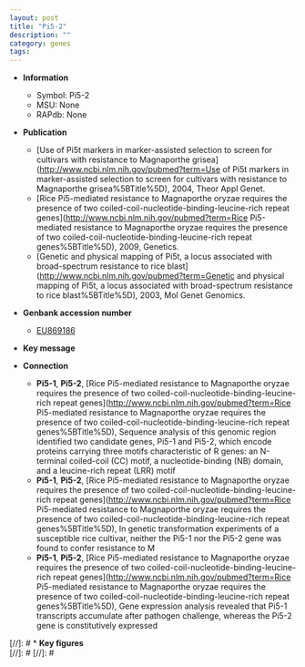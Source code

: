```yaml
---
layout: post
title: "Pi5-2"
description: ""
category: genes
tags: 
---
```


* **Information**  
    + Symbol: Pi5-2  
    + MSU: None  
    + RAPdb: None  

* **Publication**  
    + [Use of Pi5t markers in marker-assisted selection to screen for cultivars with resistance to Magnaporthe grisea](http://www.ncbi.nlm.nih.gov/pubmed?term=Use of Pi5t markers in marker-assisted selection to screen for cultivars with resistance to Magnaporthe grisea%5BTitle%5D), 2004, Theor Appl Genet.
    + [Rice Pi5-mediated resistance to Magnaporthe oryzae requires the presence of two coiled-coil-nucleotide-binding-leucine-rich repeat genes](http://www.ncbi.nlm.nih.gov/pubmed?term=Rice Pi5-mediated resistance to Magnaporthe oryzae requires the presence of two coiled-coil-nucleotide-binding-leucine-rich repeat genes%5BTitle%5D), 2009, Genetics.
    + [Genetic and physical mapping of Pi5t, a locus associated with broad-spectrum resistance to rice blast](http://www.ncbi.nlm.nih.gov/pubmed?term=Genetic and physical mapping of Pi5t, a locus associated with broad-spectrum resistance to rice blast%5BTitle%5D), 2003, Mol Genet Genomics.

* **Genbank accession number**  
    + [EU869186](http://www.ncbi.nlm.nih.gov/nuccore/EU869186)

* **Key message**  

* **Connection**  
    + __Pi5-1__, __Pi5-2__, [Rice Pi5-mediated resistance to Magnaporthe oryzae requires the presence of two coiled-coil-nucleotide-binding-leucine-rich repeat genes](http://www.ncbi.nlm.nih.gov/pubmed?term=Rice Pi5-mediated resistance to Magnaporthe oryzae requires the presence of two coiled-coil-nucleotide-binding-leucine-rich repeat genes%5BTitle%5D), Sequence analysis of this genomic region identified two candidate genes, Pi5-1 and Pi5-2, which encode proteins carrying three motifs characteristic of R genes: an N-terminal coiled-coil (CC) motif, a nucleotide-binding (NB) domain, and a leucine-rich repeat (LRR) motif
    + __Pi5-1__, __Pi5-2__, [Rice Pi5-mediated resistance to Magnaporthe oryzae requires the presence of two coiled-coil-nucleotide-binding-leucine-rich repeat genes](http://www.ncbi.nlm.nih.gov/pubmed?term=Rice Pi5-mediated resistance to Magnaporthe oryzae requires the presence of two coiled-coil-nucleotide-binding-leucine-rich repeat genes%5BTitle%5D), In genetic transformation experiments of a susceptible rice cultivar, neither the Pi5-1 nor the Pi5-2 gene was found to confer resistance to M
    + __Pi5-1__, __Pi5-2__, [Rice Pi5-mediated resistance to Magnaporthe oryzae requires the presence of two coiled-coil-nucleotide-binding-leucine-rich repeat genes](http://www.ncbi.nlm.nih.gov/pubmed?term=Rice Pi5-mediated resistance to Magnaporthe oryzae requires the presence of two coiled-coil-nucleotide-binding-leucine-rich repeat genes%5BTitle%5D), Gene expression analysis revealed that Pi5-1 transcripts accumulate after pathogen challenge, whereas the Pi5-2 gene is constitutively expressed

[//]: # * **Key figures**  
[//]: # 
[//]: # 
